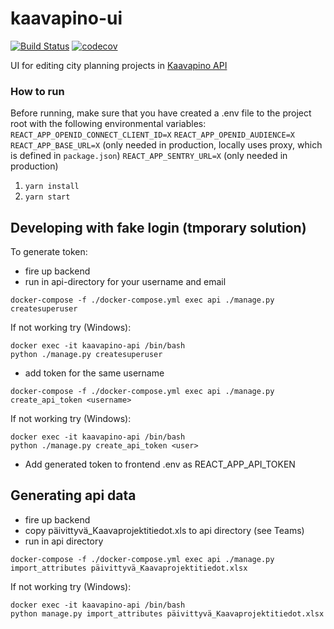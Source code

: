 # kaavapino-ui
[![Build Status](https://travis-ci.com/City-of-Helsinki/kaavapino-ui.svg?branch=master)](https://travis-ci.com/City-of-Helsinki/kaavapino-ui)
[![codecov](https://codecov.io/gh/City-of-Helsinki/kaavapino-ui/branch/master/graph/badge.svg)](https://codecov.io/gh/City-of-Helsinki/kaavapino-ui)

UI for editing city planning projects in [Kaavapino API](https://github.com/City-of-Helsinki/kaavapino)

### How to run
Before running, make sure that you have created a .env file to the project root with the following environmental variables:
`REACT_APP_OPENID_CONNECT_CLIENT_ID=X`
`REACT_APP_OPENID_AUDIENCE=X`
`REACT_APP_BASE_URL=X` (only needed in production, locally uses proxy, which is defined in `package.json`)
`REACT_APP_SENTRY_URL=X` (only needed in production)

1. `yarn install`
2. `yarn start`


## Developing with fake login (tmporary solution)
To generate token:

- fire up backend
- run in api-directory for your username and email

```
docker-compose -f ./docker-compose.yml exec api ./manage.py createsuperuser
```

If not working try (Windows):

```
docker exec -it kaavapino-api /bin/bash
python ./manage.py createsuperuser
```

- add token for the same username

```
docker-compose -f ./docker-compose.yml exec api ./manage.py create_api_token <username>
```

If not working try (Windows):

```
docker exec -it kaavapino-api /bin/bash
python ./manage.py create_api_token <user>
```

- Add generated token to frontend .env as REACT_APP_API_TOKEN

## Generating api data

- fire up backend
- copy päivittyvä_Kaavaprojektitiedot.xls to api directory (see Teams)
- run in api directory

```
docker-compose -f ./docker-compose.yml exec api ./manage.py import_attributes päivittyvä_Kaavaprojektitiedot.xlsx
```

If not working try (Windows):

```
docker exec -it kaavapino-api /bin/bash
python manage.py import_attributes päivittyvä_Kaavaprojektitiedot.xlsx
```

